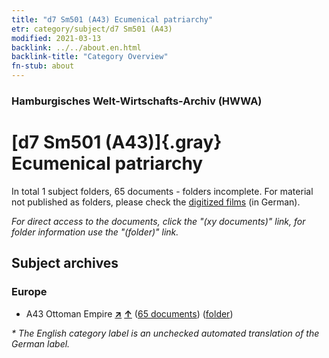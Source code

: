 ```yaml
---
title: "d7 Sm501 (A43) Ecumenical patriarchy"
etr: category/subject/d7 Sm501 (A43)
modified: 2021-03-13
backlink: ../../about.en.html
backlink-title: "Category Overview"
fn-stub: about
---
```


### Hamburgisches Welt-Wirtschafts-Archiv (HWWA)
# [d7 Sm501 (A43)]{.gray}&#8201; Ecumenical patriarchy&#160; 





In total 1 subject folders, 65 documents - folders incomplete.
For material not published as folders, please check the [digitized films](/film/h1_sh) (in German).

_For direct access to the documents, click the "(xy documents)" link, for folder information use the "(folder)" link._

## Subject archives



### Europe

- A43 Ottoman Empire [**&nearr;**](../../../geo/i/141034/about.en.html "Ottoman Empire (all folders)") [**&uarr;**](../../../geo/about.en.html#A43 "Country category system") (<a href="https://pm20.zbw.eu/dfgview/sh/141034,144248" title="about: Ottoman Empire : Ecumenical patriarchy" target="_blank">65 documents</a>) ([folder](http://purl.org/pressemappe20/folder/sh/141034,144248))


_* The English category label is an unchecked automated translation of the German label._

